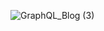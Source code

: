 ![GraphQL_Blog (3)](https://user-images.githubusercontent.com/95635795/181271000-51d6c04c-286b-4c89-951a-f25bd213ccee.png)
